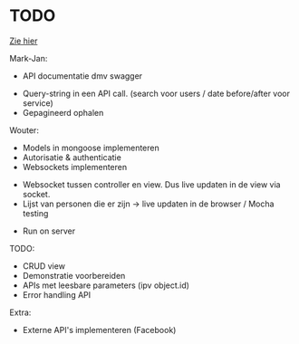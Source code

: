# TODO
[Zie hier](https://docs.google.com/document/d/1pwKwbjsgm8DkF1eQq1rhrt7VWJWKXyIff73L_zOhKDg/edit)


Mark-Jan:
+ API documentatie dmv swagger
- Query-string in een API call. (search voor users / date before/after voor service)
- Gepagineerd ophalen

Wouter:
+ Models in mongoose implementeren
+ Autorisatie & authenticatie
+ Websockets implementeren
 - Websocket tussen controller en view. Dus live updaten in de view via socket.
 - Lijst van personen die er zijn -> live updaten in de browser
/ Mocha testing
+ Run on server

TODO:
- CRUD view
- Demonstratie voorbereiden
- APIs met leesbare parameters (ipv object.id)
- Error handling API

Extra:
- Externe API's implementeren (Facebook)


